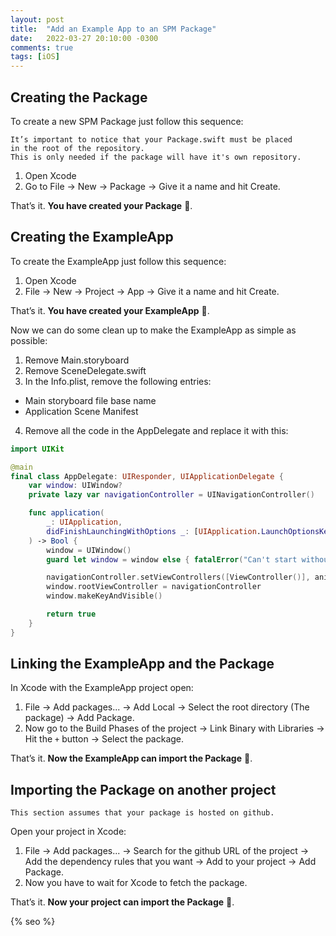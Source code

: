 ```yaml
---
layout: post
title:  "Add an Example App to an SPM Package"
date:   2022-03-27 20:10:00 -0300
comments: true
tags: [iOS]
---
```


## Creating the Package

To create a new SPM Package just follow this sequence:

```
It’s important to notice that your Package.swift must be placed
in the root of the repository.
This is only needed if the package will have it's own repository.
```

1. Open Xcode
2. Go to File → New → Package → Give it a name and hit Create.

That’s it. **You have created your Package** 🎉.

## Creating the ExampleApp

To create the ExampleApp just follow this sequence:

1. Open Xcode
2. File → New → Project → App → Give it a name and hit Create.

That’s it. **You have created your ExampleApp** 🎉.

Now we can do some clean up to make the ExampleApp as simple as possible:

1. Remove Main.storyboard
2. Remove SceneDelegate.swift
3. In the Info.plist, remove the following entries:
- Main storyboard file base name
- Application Scene Manifest
4. Remove all the code in the AppDelegate and replace it with this:

```swift
import UIKit

@main
final class AppDelegate: UIResponder, UIApplicationDelegate {
    var window: UIWindow?
    private lazy var navigationController = UINavigationController()

    func application(
        _: UIApplication,
        didFinishLaunchingWithOptions _: [UIApplication.LaunchOptionsKey: Any]?
    ) -> Bool {
        window = UIWindow()
        guard let window = window else { fatalError("Can't start without a window") }

        navigationController.setViewControllers([ViewController()], animated: true)
        window.rootViewController = navigationController
        window.makeKeyAndVisible()

        return true
    }
}
```
## Linking the ExampleApp and the Package

In Xcode with the ExampleApp project open:

1. File → Add packages... → Add Local → Select the root directory (The package) → Add Package.
2. Now go to the Build Phases of the project → Link Binary with Libraries → Hit the `+` button → Select the package.

That’s it. **Now the ExampleApp can import the Package** 🎉.

## Importing the Package on another project
```
This section assumes that your package is hosted on github.
```

Open your project in Xcode:

1. File → Add packages... → Search for the github URL of the project → Add the dependency rules that you want → Add to your project → Add Package.
2. Now you have to wait for Xcode to fetch the package.

That’s it. **Now your project can import the Package** 🎉.

<!-- Do not remove - SEO meta tags -->
{% seo %}